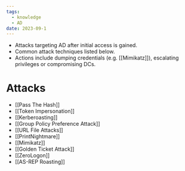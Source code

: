 ```yaml
---
tags:
  - knowledge
  - AD
date: 2023-09-1
---
```


- Attacks targeting AD after initial access is gained.
- Common attack techniques listed below.
- Actions include dumping credentials (e.g. [[Mimikatz]]), escalating privileges or compromising DCs.
# Attacks

- [[Pass The Hash]]
- [[Token Impersonation]]
- [[Kerberoasting]]
- [[Group Policy Preference Attack]]
- [[URL File Attacks]]
- [[PrintNightmare]]
- [[Mimikatz]]
- [[Golden Ticket Attack]]
- [[ZeroLogon]]
- [[AS-REP Roasting]]

